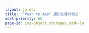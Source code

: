```yaml
---
layout: ja-doc
title: '"Push to App" 通知を受け取る'
sort-priority: 60
page-id: ios-object_storages_push-ja
---
```


